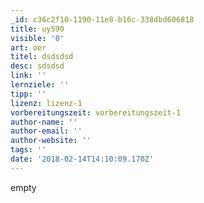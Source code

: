 ```yaml
---
_id: c36c2f10-1190-11e8-b16c-338dbd606818
title: uy590
visible: '0'
art: oer
titel: dsdsdsd
desc: sdsdsd
link: ''
lernziele: ''
tipp: ''
lizenz: lizenz-1
vorbereitungszeit: vorbereitungszeit-1
author-name: ''
author-email: ''
author-website: ''
tags: ''
date: '2018-02-14T14:10:09.170Z'
---
```

empty
